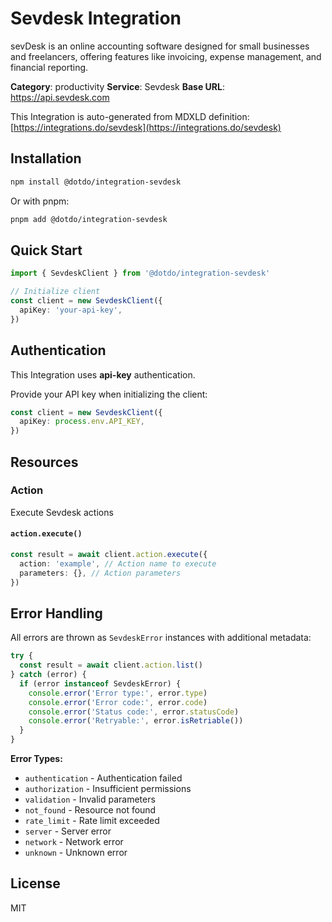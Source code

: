 # Sevdesk Integration

sevDesk is an online accounting software designed for small businesses and freelancers, offering features like invoicing, expense management, and financial reporting.

**Category**: productivity
**Service**: Sevdesk
**Base URL**: https://api.sevdesk.com

This Integration is auto-generated from MDXLD definition: [https://integrations.do/sevdesk](https://integrations.do/sevdesk)

## Installation

```bash
npm install @dotdo/integration-sevdesk
```

Or with pnpm:

```bash
pnpm add @dotdo/integration-sevdesk
```

## Quick Start

```typescript
import { SevdeskClient } from '@dotdo/integration-sevdesk'

// Initialize client
const client = new SevdeskClient({
  apiKey: 'your-api-key',
})
```

## Authentication

This Integration uses **api-key** authentication.

Provide your API key when initializing the client:

```typescript
const client = new SevdeskClient({
  apiKey: process.env.API_KEY,
})
```

## Resources

### Action

Execute Sevdesk actions

#### `action.execute()`

```typescript
const result = await client.action.execute({
  action: 'example', // Action name to execute
  parameters: {}, // Action parameters
})
```

## Error Handling

All errors are thrown as `SevdeskError` instances with additional metadata:

```typescript
try {
  const result = await client.action.list()
} catch (error) {
  if (error instanceof SevdeskError) {
    console.error('Error type:', error.type)
    console.error('Error code:', error.code)
    console.error('Status code:', error.statusCode)
    console.error('Retryable:', error.isRetriable())
  }
}
```

**Error Types:**

- `authentication` - Authentication failed
- `authorization` - Insufficient permissions
- `validation` - Invalid parameters
- `not_found` - Resource not found
- `rate_limit` - Rate limit exceeded
- `server` - Server error
- `network` - Network error
- `unknown` - Unknown error

## License

MIT
